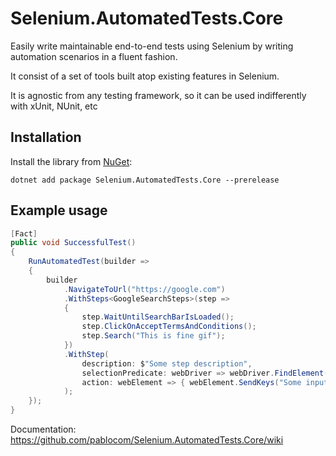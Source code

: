 # Selenium.AutomatedTests.Core

Easily write maintainable end-to-end tests using Selenium by writing automation scenarios in a fluent fashion.

It consist of a set of tools built atop existing features in Selenium.

It is agnostic from any testing framework, so it can be used indifferently with xUnit, NUnit, etc

## Installation
Install the library from [NuGet](https://www.nuget.org/packages/Selenium.AutomatedTests.Core):
``` console
dotnet add package Selenium.AutomatedTests.Core --prerelease
```

## Example usage

```csharp
[Fact]
public void SuccessfulTest()
{
    RunAutomatedTest(builder =>
    {
        builder
            .NavigateToUrl("https://google.com")
            .WithSteps<GoogleSearchSteps>(step =>
            {
                step.WaitUntilSearchBarIsLoaded();
                step.ClickOnAcceptTermsAndConditions();
                step.Search("This is fine gif");
            })
            .WithStep(
                description: $"Some step description",
                selectionPredicate: webDriver => webDriver.FindElement(By.Id("elementId")),
                action: webElement => { webElement.SendKeys("Some input"); }
            );
    });
}
```

Documentation: https://github.com/pablocom/Selenium.AutomatedTests.Core/wiki
